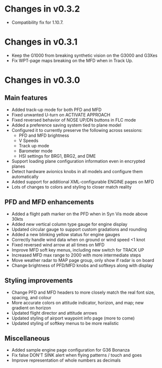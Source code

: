 # Changes in v0.3.2
* Compatibility fix for 1.10.7.

# Changes in v0.3.1

* Keep the G1000 from breaking synthetic vision on the G3000 and G3Xes
* Fix WPT-page maps breaking on the MFD when in Track Up.

# Changes in v0.3.0

## Main features

* Added track-up mode for both PFD and MFD
* Fixed unwanted U-turn on ACTIVATE APPROACH
* Fixed reversed behavior of NOSE UP/DN buttons in FLC mode
* Added a preference saving system tied to plane model
* Configured it to currently preserve the following across sessions:
  * PFD and MFD brightness
  * V Speeds
  * Track up mode
  * Barometer mode
  * HSI settings for BRG1, BRG2, and DME
* Support loading plane configuration information even in encrypted planes
* Detect hardware avionics knobs in all models and configure them automatically
* Added support for additional XML-configurable ENGINE pages on MFD
* Lots of changes to colors and styling to closer match reality

## PFD and MFD enhancements

* Added a flight path marker on the PFD when in Syn Vis mode above 30kts
* Added new vertical column type gauge for engine display
* Updated circular gauge to support custom gradations and rounding
* Added a new blinking yellow status for engine gauges
* Correctly handle wind data when on ground or wind speed <1 knot
* Fixed reversed wind arrow at all times on MFD
* Improve MFD soft key menus, including new switch for TRACK UP
* Increased MFD max range to 2000 with more intermediate steps
* Move weather radar to MAP page group, only show if radar is on board
* Change brightness of PFD/MFD knobs and softkeys along with display

## Styling improvements
* Change PFD and MFD headers to more closely match the real font size, spacing, and colour
* More accurate colors on attitude indicator, horizon, and map; new gradient on horizon
* Updated flight director and attitude arrows
* Updated styling of airport waypoint info page (more to come)
* Updated styling of softkey menus to be more realistic

## Miscellaneous

* Added sample engine page configuration for G36 Bonanza
* Fix false DON'T SINK alert when flying patterns / touch and goes
* Improve representation of whole numbers as decimals